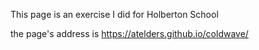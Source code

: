 This page is an exercise I did for Holberton School

the page's address is https://atelders.github.io/coldwave/

